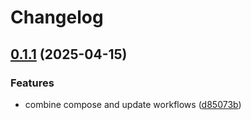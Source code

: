 # Changelog

## [0.1.1](https://github.com/GDYendell/graph-federation/compare/compose@v0.1.0...compose@v0.1.1) (2025-04-15)


### Features

* combine compose and update workflows ([d85073b](https://github.com/GDYendell/graph-federation/commit/d85073b0d3c6ec86ce70625677897656fedaf2fd))
